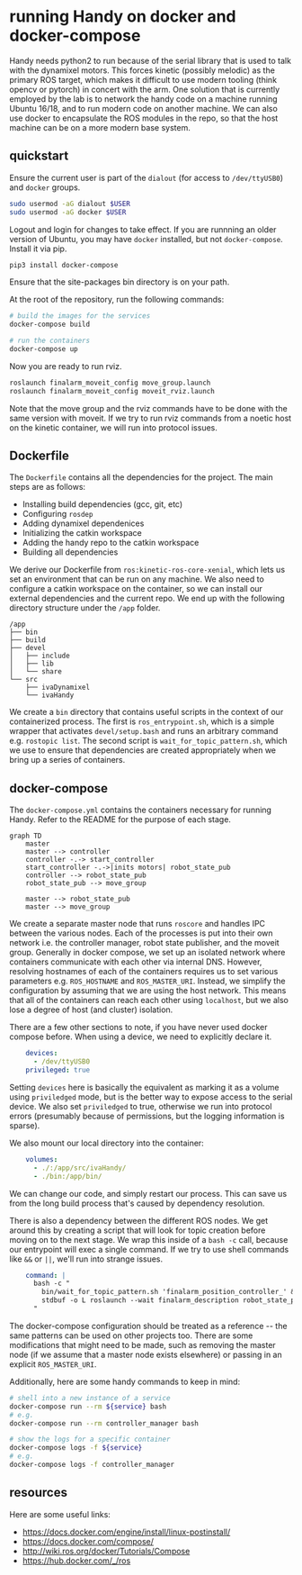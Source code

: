 # running Handy on docker and docker-compose

Handy needs python2 to run because of the serial library that is used to talk with the dynamixel motors.
This forces kinetic (possibly melodic) as the primary ROS target, which makes it difficult to use modern tooling (think opencv or pytorch) in concert with the arm.
One solution that is currently employed by the lab is to network the handy code on a machine running Ubuntu 16/18, and to run modern code on another machine.
We can also use docker to encapsulate the ROS modules in the repo, so that the host machine can be on a more modern base system.

## quickstart

Ensure the current user is part of the `dialout` (for access to `/dev/ttyUSB0`) and `docker` groups.

```bash
sudo usermod -aG dialout $USER
sudo usermod -aG docker $USER
```

Logout and login for changes to take effect.
If you are runnning an older version of Ubuntu, you may have `docker` installed, but not `docker-compose`.
Install it via pip.

```bash
pip3 install docker-compose
```

Ensure that the site-packages bin directory is on your path.

At the root of the repository, run the following commands:

```bash
# build the images for the services
docker-compose build

# run the containers
docker-compose up
```

Now you are ready to run rviz.

```bash
roslaunch finalarm_moveit_config move_group.launch
roslaunch finalarm_moveit_config moveit_rviz.launch
```

Note that the move group and the rviz commands have to be done with the same version with moveit.
If we try to run rviz commands from a noetic host on the kinetic container, we will run into protocol issues.

## Dockerfile

The `Dockerfile` contains all the dependencies for the project.
The main steps are as follows:

- Installing build dependencies (gcc, git, etc)
- Configuring `rosdep`
- Adding dynamixel dependenices
- Initializing the catkin workspace
- Adding the handy repo to the catkin workspace
- Building all dependencies

We derive our Dockerfile from `ros:kinetic-ros-core-xenial`, which lets us set an environment that can be run on any machine.
We also need to configure a catkin workspace on the container, so we can install our external dependencies and the current repo.
We end up with the following directory structure under the `/app` folder.

```
/app
├── bin
├── build
├── devel
│   ├── include
│   ├── lib
│   └── share
└── src
    ├── ivaDynamixel
    └── ivaHandy
```

We create a `bin` directory that contains useful scripts in the context of our containerized process.
The first is `ros_entrypoint.sh`, which is a simple wrapper that activates `devel/setup.bash` and runs an arbitrary command e.g. `rostopic list`.
The second script is `wait_for_topic_pattern.sh`, which we use to ensure that dependencies are created appropriately when we bring up a series of containers.

## docker-compose

The `docker-compose.yml` contains the containers necessary for running Handy.
Refer to the README for the purpose of each stage.

```mermaid
graph TD
    master
    master --> controller
    controller -.-> start_controller
    start_controller -.->|inits motors| robot_state_pub
    controller --> robot_state_pub
    robot_state_pub --> move_group

    master --> robot_state_pub
    master --> move_group
```

We create a separate master node that runs `roscore` and handles IPC between the various nodes.
Each of the processes is put into their own network i.e. the controller manager, robot state publisher, and the moveit group.
Generally in docker compose, we set up an isolated network where containers communicate with each other via internal DNS.
However, resolving hostnames of each of the containers requires us to set various parameters e.g. `ROS_HOSTNAME` and `ROS_MASTER_URI`.
Instead, we simplify the configuration by assuming that we are using the host network.
This means that all of the containers can reach each other using `localhost`, but we also lose a degree of host (and cluster) isolation.

There are a few other sections to note, if you have never used docker compose before. When using a device, we need to explicitly declare it.

```yaml
    devices:
      - /dev/ttyUSB0
    privileged: true
```

Setting `devices` here is basically the equivalent as marking it as a volume using `priviledged` mode, but is the better way to expose access to the serial device.
We also set `priviledged` to true, otherwise we run into protocol errors (presumably because of permissions, but the logging information is sparse).

We also mount our local directory into the container:

```yaml
    volumes:
      - ./:/app/src/ivaHandy/
      - ./bin:/app/bin/
```

We can change our code, and simply restart our process.
This can save us from the long build process that's caused by dependency resolution.

There is also a dependency between the different ROS nodes.
We get around this by creating a script that will look for topic creation before moving on to the next stage.
We wrap this inside of a `bash -c` call, because our entrypoint will exec a single command.
If we try to use shell commands like `&&` or `||`, we'll run into strange issues.

```yaml
    command: |
      bash -c "
        bin/wait_for_topic_pattern.sh 'finalarm_position_controller_' &&
        stdbuf -o L roslaunch --wait finalarm_description robot_state_pub.launch
      "
```

The docker-compose configuration should be treated as a reference -- the same patterns can be used on other projects too.
There are some modifications that might need to be made, such as removing the master node (if we assume that a master node exists elsewhere) or passing in an explicit `ROS_MASTER_URI`.

Additionally, here are some handy commands to keep in mind:

```bash
# shell into a new instance of a service
docker-compose run --rm ${service} bash
# e.g.
docker-compose run --rm controller_manager bash

# show the logs for a specific container
docker-compose logs -f ${service}
# e.g.
docker-compose logs -f controller_manager
```

## resources

Here are some useful links:

- https://docs.docker.com/engine/install/linux-postinstall/
- https://docs.docker.com/compose/
- http://wiki.ros.org/docker/Tutorials/Compose
- https://hub.docker.com/_/ros
